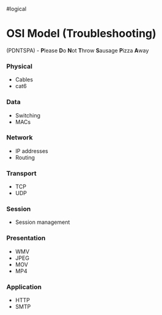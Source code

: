 #logical
# OSI Model (Troubleshooting)
(PDNTSPA)	-	**P**lease **D**o **N**ot **T**hrow **S**ausage **P**izza **A**way

### Physical
- Cables 
- cat6

### Data
- Switching
- MACs

### Network
- IP addresses
- Routing

### Transport
- TCP
- UDP

### Session
- Session management

### Presentation
- WMV
- JPEG
- MOV
- MP4

### Application
- HTTP
- SMTP